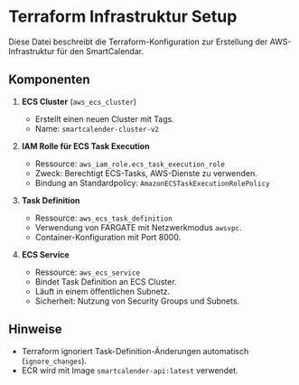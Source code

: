 # Terraform Infrastruktur Setup

Diese Datei beschreibt die Terraform-Konfiguration zur Erstellung der AWS-Infrastruktur für den SmartCalendar.

## Komponenten

1. **ECS Cluster** (`aws_ecs_cluster`)
   - Erstellt einen neuen Cluster mit Tags.
   - Name: `smartcalender-cluster-v2`

2. **IAM Rolle für ECS Task Execution**
   - Ressource: `aws_iam_role.ecs_task_execution_role`
   - Zweck: Berechtigt ECS-Tasks, AWS-Dienste zu verwenden.
   - Bindung an Standardpolicy: `AmazonECSTaskExecutionRolePolicy`

3. **Task Definition**
   - Ressource: `aws_ecs_task_definition`
   - Verwendung von FARGATE mit Netzwerkmodus `awsvpc`.
   - Container-Konfiguration mit Port 8000.

4. **ECS Service**
   - Ressource: `aws_ecs_service`
   - Bindet Task Definition an ECS Cluster.
   - Läuft in einem öffentlichen Subnetz.
   - Sicherheit: Nutzung von Security Groups und Subnets.

## Hinweise

- Terraform ignoriert Task-Definition-Änderungen automatisch (`ignore_changes`).
- ECR wird mit Image `smartcalender-api:latest` verwendet.